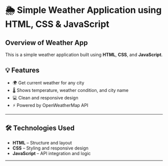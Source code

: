 # 🌦️ Simple Weather Application using HTML, CSS & JavaScript

## Overview of Weather App

This is a simple weather application built using **HTML**, **CSS**, and **JavaScript**.

## 💡 Features

- 🌍 Get current weather for any city
- 🌡️ Shows temperature, weather condition, and city name
- 💻 Clean and responsive design
- ⚡ Powered by OpenWeatherMap API

---

## 🛠️ Technologies Used

- **HTML** – Structure and layout
- **CSS** – Styling and responsive design
- **JavaScript** – API integration and logic

---